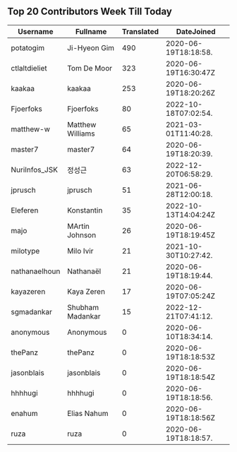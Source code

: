 ## Top 20 Contributors Week Till Today ##
|Username|Fullname|Translated|DateJoined|
|--------|--------|----------|----------|
|potatogim|Ji-Hyeon Gim|490|2020-06-19T18:18:58.|
|ctlaltdieliet|Tom De Moor|323|2020-06-19T16:30:47Z|
|kaakaa|kaakaa|253|2020-06-19T18:20:26Z|
|Fjoerfoks|Fjoerfoks|80|2022-10-18T07:02:54.|
|matthew-w|Matthew Williams|65|2021-03-01T11:40:28.|
|master7|master7|64|2020-06-19T18:20:39.|
|NuriInfos_JSK|정성근|63|2022-12-20T06:58:29.|
|jprusch|jprusch|51|2021-06-28T12:00:18.|
|Eleferen|Konstantin|35|2022-10-13T14:04:24Z|
|majo|MArtin Johnson|26|2020-06-19T18:19:45Z|
|milotype|Milo Ivir|21|2021-10-30T10:27:42.|
|nathanaelhoun|Nathanaël|21|2020-06-19T18:19:44.|
|kayazeren|Kaya Zeren|17|2020-06-19T07:05:24Z|
|sgmadankar|Shubham Madankar|15|2022-12-21T07:41:12.|
|anonymous|Anonymous|0|2020-06-10T18:34:14.|
|thePanz|thePanz|0|2020-06-19T18:18:53Z|
|jasonblais|jasonblais|0|2020-06-19T18:18:54Z|
|hhhhugi|hhhhugi|0|2020-06-19T18:18:56.|
|enahum|Elias  Nahum|0|2020-06-19T18:18:56Z|
|ruza|ruza|0|2020-06-19T18:18:57.|
